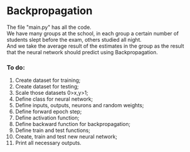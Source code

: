 # Backpropagation
The file "main.py" has all the code.  
We have many groups at the school, in each group a certain number of students slept before the exam, others studied all night.   
And we take the average result of the estimates in the group as the result that the neural network should predict using Backpropagation.
### To do:
1. Create dataset for training;
2. Create dataset for testing;
3. Scale those datasets 0>x,y>1;
4. Define class for neural network;
5. Define inputs, outputs, neurons and random weights;
6. Define forward epoch step;
7. Define activation function;
8. Define backward function for backpropagation;
9. Define train and test functions;
10. Create, train and test new neural network;
11. Print all necessary outputs.

